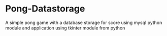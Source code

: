 # Pong-Datastorage
 A simple pong game with a database storage for score using mysql python module and application using tkinter module from python 
